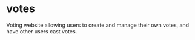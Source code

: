 # votes
Voting website allowing users to create and manage their own votes, and have other users cast votes.
